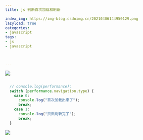 ```yaml
---
title: js 判断首次加载和刷新

index_img: https://img-blog.csdnimg.cn/20210406144950129.png
lazyload: true
categories:
- javascript
tags:
- js
- javascript



---
```









![](https://img-blog.csdnimg.cn/20210406144950129.png)

```javascript

  // console.log(performance);
  switch (performance.navigation.type) {
    case 0:
      console.log("首次加载出来了");
      break;
    case 1:
      console.log("页面刷新完了");
      break;
  }

```


![](https://img-blog.csdnimg.cn/20210406145215322.gif#pic_center)





